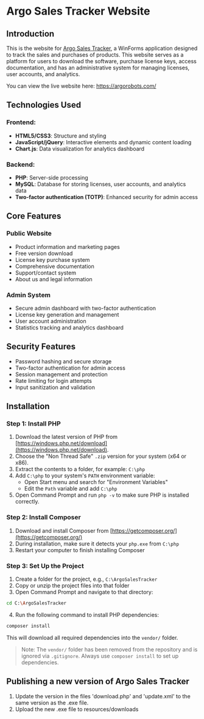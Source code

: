 # Argo Sales Tracker Website
## Introduction
This is the website for [Argo Sales Tracker](https://github.com/ArgoRobots/Sales-Tracker), a WinForms application designed to track the sales and purchases of products. This website serves as a platform for users to download the software, purchase license keys, access documentation, and has an administrative system for managing licenses, user accounts, and analytics.

You can view the live website here: https://argorobots.com/

## Technologies Used
### Frontend:
- **HTML5/CSS3**: Structure and styling
- **JavaScript/jQuery**: Interactive elements and dynamic content loading
- **Chart.js**: Data visualization for analytics dashboard

### Backend:
- **PHP**: Server-side processing
- **MySQL**: Database for storing licenses, user accounts, and analytics data
- **Two-factor authentication (TOTP)**: Enhanced security for admin access

## Core Features
### Public Website
- Product information and marketing pages
- Free version download
- License key purchase system
- Comprehensive documentation
- Support/contact system
- About us and legal information

### Admin System
- Secure admin dashboard with two-factor authentication
- License key generation and management
- User account administration
- Statistics tracking and analytics dashboard

## Security Features
- Password hashing and secure storage
- Two-factor authentication for admin access
- Session management and protection
- Rate limiting for login attempts
- Input sanitization and validation

## Installation
### Step 1: Install PHP
1. Download the latest version of PHP from [https://windows.php.net/download](https://windows.php.net/download).
2. Choose the "Non Thread Safe" `.zip` version for your system (x64 or x86).
3. Extract the contents to a folder, for example: `C:\php`
4. Add `C:\php` to your system's `PATH` environment variable:
   - Open Start menu and search for "Environment Variables"
   - Edit the `Path` variable and add `C:\php`
5. Open Command Prompt and run `php -v` to make sure PHP is installed correctly.

### Step 2: Install Composer
1. Download and install Composer from [https://getcomposer.org/](https://getcomposer.org/)
2. During installation, make sure it detects your `php.exe` from `C:\php`
3. Restart your computer to finish installing Composer

### Step 3: Set Up the Project
1. Create a folder for the project, e.g., `C:\ArgoSalesTracker`
2. Copy or unzip the project files into that folder
3. Open Command Prompt and navigate to that directory:

```bash
cd C:\ArgoSalesTracker
```

4. Run the following command to install PHP dependencies:

```bash
composer install
```

This will download all required dependencies into the `vendor/` folder.

> Note: The `vendor/` folder has been removed from the repository and is ignored via `.gitignore`. Always use `composer install` to set up dependencies.

## Publishing a new version of Argo Sales Tracker
1. Update the version in the files 'download.php' and 'update.xml' to the same version as the .exe file.
2. Upload the new .exe file to resources/downloads
